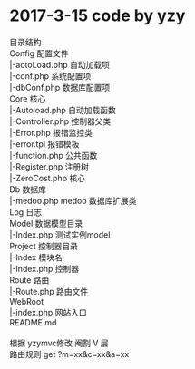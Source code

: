 #  2017-3-15   code by yzy <br/>
目录结构  <br/>
Config 配置文件 <br/>
	|-aotoLoad.php 自动加载项 <br/>
	|-conf.php 系统配置项 <br/>
	|-dbConf.php 数据库配置项 <br/>
Core 核心 <br/>
	|-Autoload.php 自动加载函数 <br/>
	|-Controller.php 控制器父类 <br/>
	|-Error.php 报错监控类 <br/>
	|-error.tpl 报错模板 <br/>
	|-function.php 公共函数 <br/>
	|-Register.php 注册树 <br/>
	|-ZeroCost.php 核心 <br/>
Db 数据库 <br/>
	|-medoo.php   medoo 数据库扩展类 <br/>
Log 日志 <br/>
Model 数据模型目录 <br/>
	|-Index.php  测试实例model <br/>
Project 控制器目录  <br/>
	|-Index 模块名 <br/>
		|-Index.php 控制器 <br/>
Route 路由 <br/>
	|-Route.php 路由文件 <br/>
WebRoot <br/>
	|-index.php 网站入口 <br/>
README.md <br/>
 <br/>
根据 yzymvc修改 阉割 V 层  <br/>
路由规则  get   ?m=xx&c=xx&a=xx <br/>
